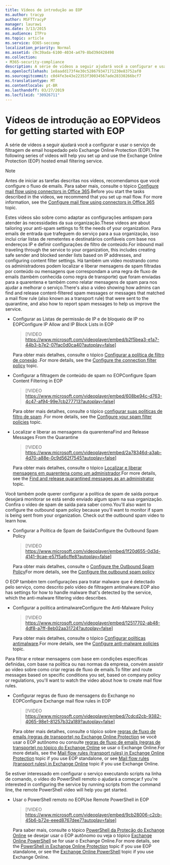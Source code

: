 ```yaml
---
title: Vídeos de introdução ao EOP
ms.author: tracyp
author: MSFTTracyP
manager: laurawi
ms.date: 3/13/2015
ms.audience: ITPro
ms.topic: article
ms.service: O365-seccomp
localization_priority: Normal
ms.assetid: c9c39ada-6100-4034-a479-8bd39d428498
ms.collection:
- M365-security-compliance
description: A série de vídeos a seguir ajudará você a configurar e usar o serviço de filtragem de email hospedado pelo Exchange Online Protection (EOP).
ms.openlocfilehash: 1e8aadd173f4e30c528679347171230e83752af0
ms.sourcegitcommit: c0d4fe3e43e22353f30034567ade28330266bcf7
ms.translationtype: MT
ms.contentlocale: pt-BR
ms.lasthandoff: 03/27/2019
ms.locfileid: "30926711"
---
```

# <a name="videos-for-getting-started-with-eop"></a><span data-ttu-id="524e9-103">Vídeos de introdução ao EOP</span><span class="sxs-lookup"><span data-stu-id="524e9-103">Videos for getting started with EOP</span></span>

<span data-ttu-id="524e9-104">A série de vídeos a seguir ajudará você a configurar e usar o serviço de filtragem de email hospedado pelo Exchange Online Protection (EOP).</span><span class="sxs-lookup"><span data-stu-id="524e9-104">The following series of videos will help you set up and use the Exchange Online Protection (EOP) hosted email filtering service.</span></span>
  
> [!NOTE]
> <span data-ttu-id="524e9-p101">Antes de iniciar as tarefas descritas nos vídeos, recomendamos que você configure o fluxo de emails. Para saber mais, consulte o tópico [Configure mail flow using connectors in Office 365](http://technet.microsoft.com/library/854b5a50-4462-4836-a092-37e208d29624.aspx).</span><span class="sxs-lookup"><span data-stu-id="524e9-p101">Before you start the tasks described in the videos, we recommend that you set up mail flow. For more information, see the [Configure mail flow using connectors in Office 365](http://technet.microsoft.com/library/854b5a50-4462-4836-a092-37e208d29624.aspx) topic.</span></span> 
  
<span data-ttu-id="524e9-107">Estes vídeos são sobre como adaptar as configurações antispam para atender às necessidades da sua organização.</span><span class="sxs-lookup"><span data-stu-id="524e9-107">These videos are about tailoring your anti-spam settings to fit the needs of your organization.</span></span> <span data-ttu-id="524e9-108">Para emails de entrada que trafeguem do serviço para a sua organização, isso inclui criar listas de remetentes e destinatários confiáveis com base nos endereços IP e definir configurações de filtro de conteúdo.</span><span class="sxs-lookup"><span data-stu-id="524e9-108">For inbound mail traveling through the service to your organization, this includes creating safe sender and blocked sender lists based on IP addresses, and configuring content filter settings.</span></span> <span data-ttu-id="524e9-109">Há também um vídeo mostrando como os administradores podem localizar e liberar mensagens de spam filtradas por conteúdo ou mensagens que correspondam a uma regra de fluxo de emails (também conhecida como regra de transporte) que foram enviadas para a quarentena e também como relatar mensagens de spam para nos ajudar a melhorar o serviço.</span><span class="sxs-lookup"><span data-stu-id="524e9-109">There's also a video showing how admins can find and release content-filtered spam messages or messages that matched a mail flow rule (also known as a transport rule) that were sent to the quarantine, and also how to report spam messages to help us improve the service.</span></span>
  
- <span data-ttu-id="524e9-110">Configurar as Listas de permissão de IP e de bloqueio de IP no EOP</span><span class="sxs-lookup"><span data-stu-id="524e9-110">Configure IP Allow and IP Block Lists in EOP</span></span>
    > [!VIDEO https://www.microsoft.com/videoplayer/embed/b2f5bea3-e1a7-44b3-b7e2-07fac0d0ca40?autoplay=false]
  
    <span data-ttu-id="524e9-111">Para obter mais detalhes, consulte o tópico [Configurar a política de filtro de conexão](../configure-the-connection-filter-policy.md) .</span><span class="sxs-lookup"><span data-stu-id="524e9-111">For more details, see the [Configure the connection filter policy](../configure-the-connection-filter-policy.md) topic.</span></span> 
    
- <span data-ttu-id="524e9-112">Configurar a filtragem de conteúdo de spam no EOP</span><span class="sxs-lookup"><span data-stu-id="524e9-112">Configure Spam Content Filtering in EOP</span></span>
    > [!VIDEO https://www.microsoft.com/videoplayer/embed/608be94c-d763-4c47-af94-99e7cb277713?autoplay=false]
  
    <span data-ttu-id="524e9-113">Para obter mais detalhes, consulte o tópico [configurar suas políticas de filtro de spam](../configure-your-spam-filter-policies.md) .</span><span class="sxs-lookup"><span data-stu-id="524e9-113">For more details, see the [Configure your spam filter policies](../configure-your-spam-filter-policies.md) topic.</span></span> 
    
- <span data-ttu-id="524e9-114">Localizar e liberar as mensagens da quarentena</span><span class="sxs-lookup"><span data-stu-id="524e9-114">Find and Release Messages From the Quarantine</span></span>
    > [!VIDEO https://www.microsoft.com/videoplayer/embed/2a78346d-a3ab-4d70-a88e-0c9d562f7545?autoplay=false]
  
    <span data-ttu-id="524e9-115">Para obter mais detalhes, consulte o tópico [Localizar e liberar mensagens em quarentena como um administrador](../find-and-release-quarantined-messages-as-an-administrator.md).</span><span class="sxs-lookup"><span data-stu-id="524e9-115">For more details, see the [Find and release quarantined messages as an administrator](../find-and-release-quarantined-messages-as-an-administrator.md) topic.</span></span> 
    
<span data-ttu-id="524e9-p103">Você também pode querer configurar a política de spam de saída porque desejará monitorar se está sendo enviado algum spam na sua organização. Confira o vídeo de spam de saída para saber como.</span><span class="sxs-lookup"><span data-stu-id="524e9-p103">You'll also want to configure the outbound spam policy because you'll want to monitor if spam is being sent from your organization. Check out the outbound spam video to learn how.</span></span>
  
- <span data-ttu-id="524e9-118">Configurar a Política de Spam de Saída</span><span class="sxs-lookup"><span data-stu-id="524e9-118">Configure the Outbound Spam Policy</span></span>
    > [!VIDEO https://www.microsoft.com/videoplayer/embed/1f20d655-0d3d-4141-9cae-e57f5a6cffe8?autoplay=false]
  
    <span data-ttu-id="524e9-119">Para obter mais detalhes, consulte o [Configure the Outbound Spam Policy](../configure-the-outbound-spam-policy.md)</span><span class="sxs-lookup"><span data-stu-id="524e9-119">For more details, see the [Configure the outbound spam policy](../configure-the-outbound-spam-policy.md)</span></span>
    
<span data-ttu-id="524e9-120">O EOP também tem configurações para tratar malware que é detectado pelo serviço, como descrito pelo vídeo de filtragem antimalware.</span><span class="sxs-lookup"><span data-stu-id="524e9-120">EOP also has settings for how to handle malware that's detected by the service, which the anti-malware filtering video describes.</span></span>
  
- <span data-ttu-id="524e9-121">Configurar a política antimalware</span><span class="sxs-lookup"><span data-stu-id="524e9-121">Configure the Anti-Malware Policy</span></span>
    > [!VIDEO https://www.microsoft.com/videoplayer/embed/12517702-ab48-4df8-a7ff-8eb02aa31724?autoplay=false]
  
    <span data-ttu-id="524e9-122">Para obter mais detalhes, consulte o tópico [Configurar políticas antimalware](../configure-anti-malware-policies.md).</span><span class="sxs-lookup"><span data-stu-id="524e9-122">For more details, see the [Configure anti-malware policies](../configure-anti-malware-policies.md) topic.</span></span> 
    
<span data-ttu-id="524e9-123">Para filtrar e rotear mensagens com base em condições específicas definidas, com base na política ou nas normas da empresa, convém assistir ao vídeo sobre como criar regras de fluxo de emails.</span><span class="sxs-lookup"><span data-stu-id="524e9-123">To filter and route messages based on specific conditions you set, based on company policy or regulations, you'll want to watch the video about how to create mail flow rules.</span></span>
  
- <span data-ttu-id="524e9-124">Configurar regras de fluxo de mensagens do Exchange no EOP</span><span class="sxs-lookup"><span data-stu-id="524e9-124">Configure Exchange mail flow rules in EOP</span></span>
    > [!VIDEO https://www.microsoft.com/videoplayer/embed/7cdcd2cb-9382-4065-98e1-81257b32a189?autoplay=false]
  
    <span data-ttu-id="524e9-125">Para obter mais detalhes, consulte o tópico sobre [regras de fluxo de emails (regras de transporte) no Exchange Online Protection](mail-flow-rules-transport-rules-0.md) se você usar o EOP autônomo ou consulte [regras de fluxo de emails (regras de transporte) no tópico do Exchange Online](http://technet.microsoft.com/library/743bd525-0ca2-426d-b76c-b4a052bc8886.aspx) se usar o Exchange Online.</span><span class="sxs-lookup"><span data-stu-id="524e9-125">For more details, see the [Mail flow rules (transport rules) in Exchange Online Protection](mail-flow-rules-transport-rules-0.md) topic if you use EOP standalone, or see [Mail flow rules (transport rules) in Exchange Online](http://technet.microsoft.com/library/743bd525-0ca2-426d-b76c-b4a052bc8886.aspx) topic if you use Exchange Online.</span></span>
    
<span data-ttu-id="524e9-126">Se estiver interessado em configurar o serviço executando scripts na linha de comando, o vídeo do PowerShell remoto o ajudará a começar.</span><span class="sxs-lookup"><span data-stu-id="524e9-126">f you're interested in configuring the service by running scripts from the command line, the remote PowerShell video will help you get started.</span></span>
  
- <span data-ttu-id="524e9-127">Usar o PowerShell remoto no EOP</span><span class="sxs-lookup"><span data-stu-id="524e9-127">Use Remote PowerShell in EOP</span></span>
    > [!VIDEO https://www.microsoft.com/videoplayer/embed/9cb28006-c2cb-45b6-b72e-eeed8767dee7?autoplay=false]
  
    <span data-ttu-id="524e9-128">Para saber mais, consulte o tópico [PowerShell da Proteção do Exchange Online](http://technet.microsoft.com/library/f7918a88-774a-405e-945b-bc2f5ee9f748.aspx) se desejar usar o EOP autônomo ou veja o tópico [Exchange Online PowerShell](http://technet.microsoft.com/library/1cb603b0-2961-4afe-b879-b048fe0f64a2.aspx) se for usar o Exchange Online.</span><span class="sxs-lookup"><span data-stu-id="524e9-128">For more details, see the [PowerShell in Exchange Online Protection](http://technet.microsoft.com/library/f7918a88-774a-405e-945b-bc2f5ee9f748.aspx) topic if you use EOP standalone, or see the [Exchange Online PowerShell](http://technet.microsoft.com/library/1cb603b0-2961-4afe-b879-b048fe0f64a2.aspx) topic if you use Exchange Online.</span></span> 
    

